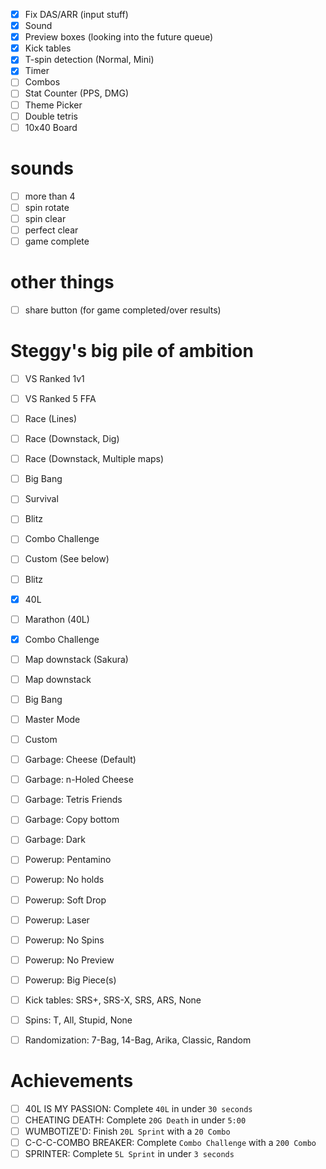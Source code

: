 - [x] Fix DAS/ARR (input stuff)
- [x] Sound
- [x] Preview boxes (looking into the future queue)
- [x] Kick tables
- [x] T-spin detection (Normal, Mini)
- [x] Timer
- [ ] Combos
- [ ] Stat Counter (PPS, DMG)
- [ ] Theme Picker
- [ ] Double tetris
- [ ] 10x40 Board

# sounds
- [ ] more than 4
- [ ] spin rotate
- [ ] spin clear
- [ ] perfect clear
- [ ] game complete

# other things
- [ ] share button (for game completed/over results)

# Steggy's big pile of ambition
- [ ] VS Ranked 1v1
- [ ] VS Ranked 5 FFA
- [ ] Race (Lines)
- [ ] Race (Downstack, Dig)
- [ ] Race (Downstack, Multiple maps)
- [ ] Big Bang
- [ ] Survival
- [ ] Blitz
- [ ] Combo Challenge
- [ ] Custom (See below)

- [ ] Blitz
- [x] 40L
- [ ] Marathon (40L)
- [x] Combo Challenge
- [ ] Map downstack (Sakura)
- [ ] Map downstack
- [ ] Big Bang
- [ ] Master Mode
- [ ] Custom

- [ ] Garbage: Cheese (Default)
- [ ] Garbage: n-Holed Cheese
- [ ] Garbage: Tetris Friends
- [ ] Garbage: Copy bottom
- [ ] Garbage: Dark
- [ ] Powerup: Pentamino
- [ ] Powerup: No holds
- [ ] Powerup: Soft Drop
- [ ] Powerup: Laser
- [ ] Powerup: No Spins
- [ ] Powerup: No Preview
- [ ] Powerup: Big Piece(s)
- [ ] Kick tables: SRS+, SRS-X, SRS, ARS, None
- [ ] Spins: T, All, Stupid, None
- [ ] Randomization: 7-Bag, 14-Bag, Arika, Classic, Random

# Achievements
- [ ] 40L IS MY PASSION: Complete `40L` in under `30 seconds`
- [ ] CHEATING DEATH: Complete `20G Death` in under `5:00`
- [ ] WUMBOTIZE'D: Finish `20L Sprint` with a `20 Combo`
- [ ] C-C-C-COMBO BREAKER: Complete `Combo Challenge` with a `200 Combo`
- [ ] SPRINTER: Complete `5L Sprint` in under `3 seconds`
